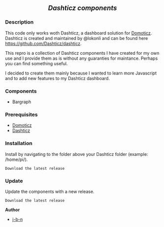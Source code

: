 <h2 align="center">
  <i>Dashticz components</i>
</h2>

### Description
This code only works woth Dashticz, a dashboard solution for [Domoticz](https://github.com/domoticz/domoticz). Dashticz is created and maintained by @lokonli and can be found here https://github.com/Dashticz/dashticz.

This repro is a collection of Dashticz components I have created for my own use and I provide them as is without any guaranties for maintance. Perhaps you can find something useful.

I decided to create them mainly because I wanted to learn more Javascript and to add new features to my Dashticz dashboard.

### Components

- Bargraph

### Prerequisites
- [Domoticz](https://github.com/domoticz/domoticz)
- [Dashticz](https://dashticz.readthedocs.io/en/master/)

### Installation
Install by navigating to the folder above your Dashticz folder (example: /home/pi/).
````
Download the latest release
````

### Update
Update the components with a new release. 
````
Download the latest release
````

**Author**

* [j-b-n](https://github.com/j-b-n)
